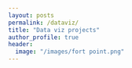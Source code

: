 ```yaml
---
layout: posts
permalink: /dataviz/
title: "Data viz projects"
author_profile: true
header:
  image: "/images/fort point.png"
---
```

